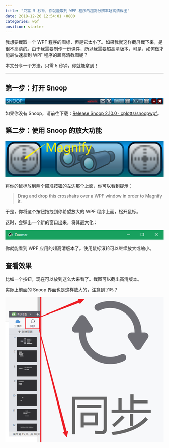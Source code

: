 ```yaml
---
title: "只需 5 秒钟，你就能取到 WPF 程序的超高分辨率超高清截图"
date: 2018-12-26 12:54:01 +0800
categories: wpf
position: starter
---
```


我想要截取一个 WPF 程序的图标，但是它太小了。如果我就这样截屏截下来，是很不高清的。由于我需要制作一份课件，所以我需要超高清版本，可是，如何做才能最快速拿到 WPF 程序的超高清截图呢？

本文分享一个方法，只需 5 秒钟，你就能拿到！

---

## 第一步：打开 Snoop

![Snoop 的界面](/static/posts/2018-12-26-12-01-34.png)

如果你没有 Snoop，请前往下载：[Release Snoop 2.10.0 · cplotts/snoopwpf](https://github.com/cplotts/snoopwpf/releases/tag/2.10.0)。

## 第二步：使用 Snoop 的放大功能

![放大功能](/static/posts/2018-12-26-12-03-28.png)

将你的鼠标放到两个瞄准按钮的左边那个上面，你可以看到提示：

> Drag and drop this crosshairs over a WPF window in order to Magnify it.

于是，你将这个按钮拖拽到你希望放大的 WPF 程序上面，松开鼠标。

这时，会弹出一个新的窗口出来，将其最大化：

![需要最大化](/static/posts/2018-12-26-12-05-03.png)

你就能看到 WPF 应用的超高清版本了。使用鼠标滚轮可以继续放大或缩小。

## 查看效果

比如一个按钮，现在可以放到这么大来看了。截图可以截出高清版本。

实际上前面的 Snoop 界面也是这样放大的，注意到了吗？

![放大之后的同步按钮](/static/posts/2018-12-26-12-50-52.png)
